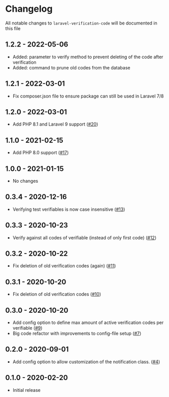 # Changelog

All notable changes to `laravel-verification-code` will be documented in this file

## 1.2.2 - 2022-05-06

- Added: parameter to verify method to prevent deleting of the code after verification
- Added: command to prune old codes from the database

## 1.2.1 - 2022-03-01

 - Fix composer.json file to ensure package can still be used in Laravel 7/8

## 1.2.0 - 2022-03-01

 - Add PHP 8.1 and Laravel 9 support ([#20](https://github.com/nextapps-be/laravel-verification-code/pull/20))

## 1.1.0 - 2021-02-15

 - Add PHP 8.0 support ([#17](https://github.com/nextapps-be/laravel-verification-code/pull/17))

## 1.0.0 - 2021-01-15

 - No changes

## 0.3.4 - 2020-12-16

- Verifying test verifiables is now case insensitive ([#13](https://github.com/nextapps-be/laravel-verification-code/pull/13))

## 0.3.3 - 2020-10-23

- Verify against all codes of verifiable (instead of only first code) ([#12](https://github.com/nextapps-be/laravel-verification-code/pull/12))

## 0.3.2 - 2020-10-22

- Fix deletion of old verification codes (again) ([#11](https://github.com/nextapps-be/laravel-verification-code/pull/11))

## 0.3.1 - 2020-10-20

- Fix deletion of old verification codes ([#10](https://github.com/nextapps-be/laravel-verification-code/pull/10))

## 0.3.0 - 2020-10-20

- Add config option to define max amount of active verification codes per verifiable ([#9](https://github.com/nextapps-be/laravel-verification-code/pull/9))
- Big code refactor with improvements to config-file setup ([#7](https://github.com/nextapps-be/laravel-verification-code/pull/7))

## 0.2.0 - 2020-09-01

- Add config option to allow customization of the notification class. ([#4](https://github.com/nextapps-be/laravel-verification-code/pull/4))

## 0.1.0 - 2020-02-20

- Initial release
